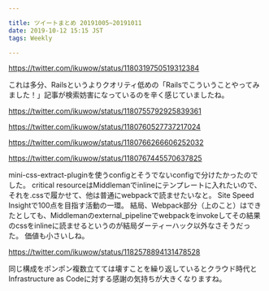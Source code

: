 ```yaml
---

title: ツイートまとめ 20191005~20191011
date: 2019-10-12 15:15 JST
tags: Weekly

---
```


https://twitter.com/ikuwow/status/1180319750519312384

これは多分、Railsというよりクオリティ低めの「Railsでこういうことやってみました！」記事が検索妨害になっているのを辛く感じていましたね。

https://twitter.com/ikuwow/status/1180755792925839361

https://twitter.com/ikuwow/status/1180760527737217024

https://twitter.com/ikuwow/status/1180766266606252032

https://twitter.com/ikuwow/status/1180767445570637825

mini-css-extract-pluginを使うconfigとそうでないconfigで分けたかったのでした。
critical resourceはMiddlemanでinlineにテンプレートに入れたいので、それを.cssで履かせて、他は普通にwebpackで読ませたいなと。
Site Speed Insightで100点を目指す活動の一環。
結局、Webpack部分（上のこと）はできたとしても、Middlemanのexternal\_pipelineでwebpackをinvokeしてその結果のcssをinlineに読ませるというのが結局ダーティーハック以外なさそうだった。
価値も小さいしね。

https://twitter.com/ikuwow/status/1182578894131478528

同じ構成をポンポン複数立てては壊すことを繰り返しているとクラウド時代とInfrastructure as Codeに対する感謝の気持ちが大きくなりますね。
